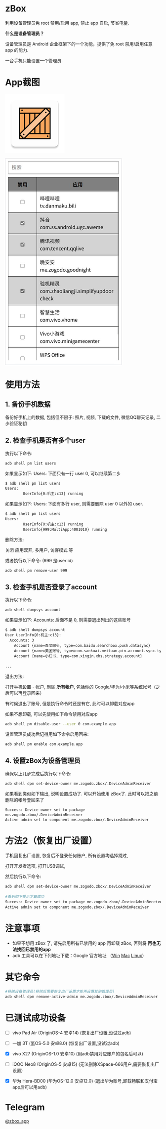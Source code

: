 # zBox

利用设备管理员免 root 禁用/启用 app, 禁止 app 自启, 节省电量.

**什么是设备管理员？**

设备管理员是 Android 企业框架下的一个功能，提供了免 root 禁用/启用任意 app 的能力.

一台手机只能设置一个管理员.

# App截图

![](https://raw.githubusercontent.com/zogodo/zBox/refs/heads/master/app/src/main/res/mipmap-xxxhdpi/ic_launcher.png)

![](https://raw.githubusercontent.com/zogodo/zBox/refs/heads/master/doc/index.jpg)

# 使用方法

## 1. 备份手机数据

备份好手机上的数据, 包括但不限于: 照片, 视频, 下载的文件, 微信QQ聊天记录, 二步验证秘钥



## 2. 检查手机是否有多个user

执行以下命令:

```sh
adb shell pm list users
```

如果显示如下:  Users: 下面只有一行 user 0, 可以继续第二步

```sh
$ adb shell pm list users
Users:
        UserInfo{0:机主:c13} running

```

如果显示如下:  Users: 下面有多行 user, 则需要删除 user 0 以外的 user.

```sh
$ adb shell pm list users
Users:
        UserInfo{0:机主:c13} running
        UserInfo{999:MultiApp:4001010} running

```

删除方法:

关闭 应用双开, 多用户, 访客模式 等

或者执行以下命令:  (999 是user id)

```sh
adb shell pm remove-user 999
```



## 3. 检查手机是否登录了account

执行以下命令:

```sh
adb shell dumpsys account
```

如果显示如下:  Accounts: 后面不是 0, 则需要退出列出的这些账号

```sh
$ adb shell dumpsys account
User UserInfo{0:机主:c13}:
  Accounts: 3
    Account {name=百度同步, type=com.baidu.searchbox.push.datasync}
    Account {name=美团账号, type=com.sankuai.meituan.pin.account.sync.type}
    Account {name=小红书, type=com.xingin.xhs.strategy.account}

...

```

退出方法:

打开手机设置 - 帐户, 删除 **所有帐户**, 包括你的 Google/华为/小米等系统帐号（之后可以再登录回来）

有时候退出了账号, 但是执行命令时还是有它, 此时可以卸载对应app

如果不想卸载, 可以先使用如下命令禁用对应app

```sh
adb shell pm disable-user --user 0 com.example.app
```

设置管理员成功后记得用如下命令启用回来:

```sh
adb shell pm enable com.example.app
```



## 4. 设置zBox为设备管理员

确保以上几步完成后执行以下命令:

```sh
adb shell dpm set-device-owner me.zogodo.zbox/.DeviceAdminReceiver
```

如果看到类似如下输出, 说明设置成功了. 可以开始使用 zBox了. 此时可以把之前删除的帐号登回来了

```
Success: Device owner set to package me.zogodo.zbox/.DeviceAdminReceiver
Active admin set to component me.zogodo.zbox/.DeviceAdminReceiver
```



# 方法2（恢复出厂设置）

手机回复出厂设置, 恢复后不登录任何账户, 所有设置均选择跳过,

打开开发者选项, 打开USB调试,

然后执行以下命令:

```sh
adb shell dpm set-device-owner me.zogodo.zbox/.DeviceAdminReceiver

#看到如下提示才算成功
Success: Device owner set to package me.zogodo.zbox/.DeviceAdminReceiver
Active admin set to component me.zogodo.zbox/.DeviceAdminReceiver
```



# 注意事项

- 如果不想用 zBox 了, 请先启用所有已禁用的 app 再卸载 zBox, 否则将 **再也无法找回已禁用的app**
- adb 工具可以在下列地址下载：Google 官方地址 （[Win](https://dl.google.com/android/repository/platform-tools-latest-windows.zip) [Mac](https://dl.google.com/android/repository/platform-tools-latest-darwin.zip) [Linux](https://dl.google.com/android/repository/platform-tools-latest-linux.zip)）



# 其它命令

```sh
#移除设备管理员(移除后需要恢复出厂设置才能再设置其他管理员)
adb shell dpm remove-active-admin me.zogodo.zbox/.DeviceAdminReceiver

```



# 已测试成功设备

- [ ] vivo Pad Air (OriginOS-4 安卓14) (恢复出厂设置,没试过adb)
- [ ] 一加 3T (氢OS-5.0 安卓8.0) (恢复出厂设置,没试过adb)
- [x] vivo X27 (OriginOS-1.0 安卓10) (用adb禁用对应账户的包名后可以)
- [ ] iQOO Neo8 (OriginOS-5 安卓15) (无法删除XSpace-666用户,需要恢复出厂设置)
- [x] 华为 Hera-BD00 (华为OS-12.0 安卓12.0) (退出华为账号,卸载畅联和支付宝app后可以用adb)



# Telegram

[@zbox_app](https://t.me/zbox_app)

